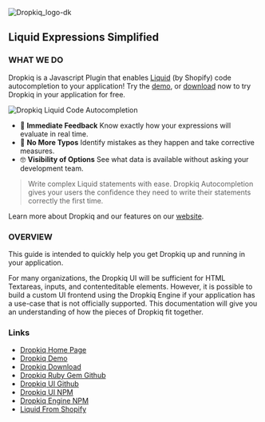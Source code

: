 ![Dropkiq_logo-dk](https://user-images.githubusercontent.com/69064/68704782-dd868e80-055a-11ea-952c-78bd9e9344d6.png)

## Liquid Expressions Simplified

### WHAT WE DO

Dropkiq is a Javascript Plugin that enables [Liquid](https://shopify.github.io/liquid/) (by Shopify) code autocompletion to your application! Try the [demo](https://app.dropkiq.com/demo), or [download](https://app.dropkiq.com/download) now to try Dropkiq in your application for free.

![Dropkiq Liquid Code Autocompletion](https://uploads-ssl.webflow.com/5dc02bba4f3e353af50977b1/5e2b3c6fa9923d29d53926d2_hero.png)

* 🧐 **Immediate Feedback** Know exactly how your expressions will evaluate in real time.
* 🤬 **No More Typos** Identify mistakes as they happen and take corrective measures.
* 🤓 **Visibility of Options** See what data is available without asking your development team.

> Write complex Liquid statements with ease. Dropkiq Autocompletion gives your users the confidence they need to write their statements correctly the first time.

Learn more about Dropkiq and our features on our [website](https://www.dropkiq.com/).

### OVERVIEW

This guide is intended to quickly help you get Dropkiq up and running in your application.

For many organizations, the Dropkiq UI will be sufficient for HTML Textareas, inputs, and contenteditable elements. However, it is possible to build a custom UI frontend using the Dropkiq Engine if your application has a use-case that is not officially supported. This documentation will give you an understanding of how the pieces of Dropkiq fit together.

### Links

* [Dropkiq Home Page](https://www.dropkiq.com/)
* [Dropkiq Demo](https://app.dropkiq.com/demo)
* [Dropkiq Download](https://app.dropkiq.com/download)
* [Dropkiq Ruby Gem Github](https://github.com/akdarrah/dropkiq-gem)
* [Dropkiq UI Github](https://github.com/akdarrah/dropkiq-ui)
* [Dropkiq UI NPM](https://www.npmjs.com/package/dropkiq-ui)
* [Dropkiq Engine NPM](https://www.npmjs.com/package/dropkiq)
* [Liquid From Shopify](https://shopify.github.io/liquid/)
